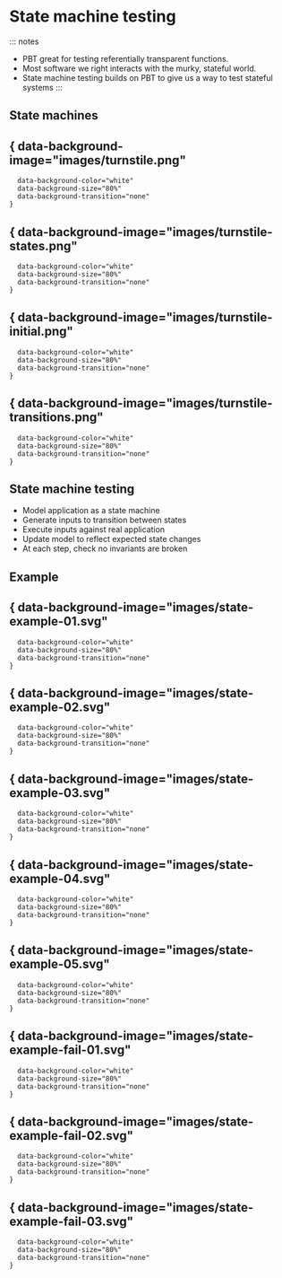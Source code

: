 # State machine testing

::: notes
- PBT great for testing referentially transparent functions.
- Most software we right interacts with the murky, stateful world.
- State machine testing builds on PBT to give us a way to test stateful systems
:::

## State machines

## { data-background-image="images/turnstile.png"
      data-background-color="white"
      data-background-size="80%"
      data-background-transition="none"
    }

## { data-background-image="images/turnstile-states.png"
      data-background-color="white"
      data-background-size="80%"
      data-background-transition="none"
    }

## { data-background-image="images/turnstile-initial.png"
      data-background-color="white"
      data-background-size="80%"
      data-background-transition="none"
    }

## { data-background-image="images/turnstile-transitions.png"
      data-background-color="white"
      data-background-size="80%"
      data-background-transition="none"
    }

## State machine testing

- Model application as a state machine
- Generate inputs to transition between states
- Execute inputs against real application
- Update model to reflect expected state changes
- At each step, check no invariants are broken

## Example

## { data-background-image="images/state-example-01.svg"
      data-background-color="white"
      data-background-size="80%"
      data-background-transition="none"
    }

## { data-background-image="images/state-example-02.svg"
      data-background-color="white"
      data-background-size="80%"
      data-background-transition="none"
    }

## { data-background-image="images/state-example-03.svg"
      data-background-color="white"
      data-background-size="80%"
      data-background-transition="none"
    }

## { data-background-image="images/state-example-04.svg"
      data-background-color="white"
      data-background-size="80%"
      data-background-transition="none"
    }

## { data-background-image="images/state-example-05.svg"
      data-background-color="white"
      data-background-size="80%"
      data-background-transition="none"
    }

## { data-background-image="images/state-example-fail-01.svg"
      data-background-color="white"
      data-background-size="80%"
      data-background-transition="none"
    }

## { data-background-image="images/state-example-fail-02.svg"
      data-background-color="white"
      data-background-size="80%"
      data-background-transition="none"
    }

## { data-background-image="images/state-example-fail-03.svg"
      data-background-color="white"
      data-background-size="80%"
      data-background-transition="none"
    }


